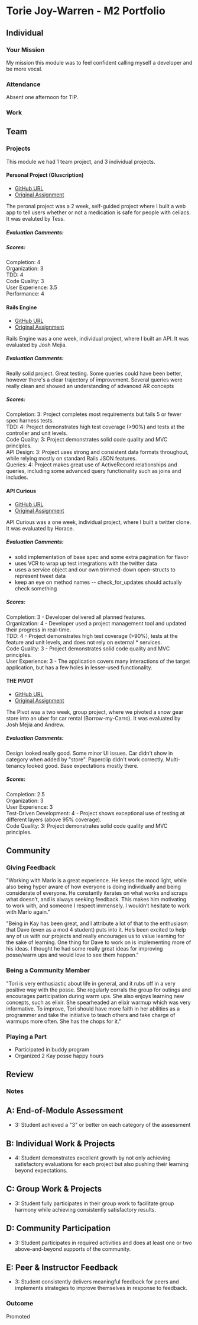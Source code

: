 # Torie Joy-Warren - M2 Portfolio

## Individual

### Your Mission

My mission this module was to feel confident calling myself a developer and be
more vocal.  

### Attendance

Absent one afternoon for TIP.

### Work

## Team

### Projects

This module we had 1 team project, and 3 individual projects.

#### Personal Project (Gluscription)

* [GitHub URL](https://github.com/toriejw/gluscription)
* [Original Assignment](https://github.com/turingschool/lesson_plans/blob/master/ruby_03-professional_rails_applications/self_directed_project.md#learning-goals)

The peronal project was a 2 week, self-guided project where I built a web app
to tell users whether or not a medication is safe for people with celiacs.
It was evaluted by Tess.

##### Evaluation Comments:

##### Scores:

Completion: 4  
Organization: 3  
TDD: 4  
Code Quality: 3  
User Experience: 3.5  
Performance: 4  

#### Rails Engine

* [GitHub URL](https://github.com/toriejw/rails-engine)
* [Original Assignment](https://github.com/turingschool/lesson_plans/blob/master/ruby_03-professional_rails_applications/rails_engine.md)

Rails Engine was a one week, individual project, where I built an API.
It was evaluated by Josh Mejia.

##### Evaluation Comments:  

Really solid project. Great testing. Some queries could have been better, however there's a clear trajectory of improvement. Several queries were really clean and showed an understanding of advanced AR concepts

##### Scores:

Completion: 3: Project completes most requirements but fails 5 or fewer spec harness tests.  
TDD: 4: Project demonstrates high test coverage (>90%) and tests at the controller and unit levels.  
Code Quality: 3: Project demonstrates solid code quality and MVC principles.  
API Design: 3: Project uses strong and consistent data formats throughout, while relying mostly on standard Rails JSON features.  
Queries: 4: Project makes great use of ActiveRecord relationships and queries, including some advanced query functionality such as joins and includes.

#### API Curious

* [GitHub URL](https://github.com/toriejw/rails-engine)
* [Original Assignment](https://github.com/turingschool/lesson_plans/blob/master/ruby_03-professional_rails_applications/rails_engine.md)

API Curious was a one week, individual project, where I built a twitter clone.
It was evaluated by Horace.

##### Evaluation Comments:  

* solid implementation of base spec and some extra pagination for flavor
* uses VCR to wrap up test integrations with the twitter data
* uses a service object and our own trimmed-down open-structs to represent tweet data
* keep an eye on method names -- check_for_updates should actually check something

##### Scores:

Completion: 3 - Developer delivered all planned features.  
Organization: 4 - Developer used a project management tool and updated their progress in real-time.  
TDD: 4 - Project demonstrates high test coverage (>90%), tests at the feature and unit levels, and does not rely on external * services.  
Code Quality: 3 - Project demonstrates solid code quality and MVC principles.  
User Experience: 3 - The application covers many interactions of the target application, but has a few holes in lesser-used functionality.  
#### THE PIVOT

* [GitHub URL](https://github.com/edgarduran/the_pivot)
* [Original Assignment](https://github.com/turingschool/lesson_plans/blob/master/ruby_03-professional_rails_applications/the_pivot.md)

The Pivot was a two week, group project, where we pivoted a snow gear store into
an uber for car rental (Borrow-my-Carro).
It was evaluated by Josh Mejia and Andrew.

##### Evaluation Comments:  

Design looked really good. Some minor UI issues. Car didn't show in category when added by "store". Paperclip didn't work correctly. Multi-tenancy looked good. Base expectations mostly there.

##### Scores:

Completion: 2.5  
Organization: 3  
User Experience: 3  
Test-Driven Development: 4 - Project shows exceptional use of testing at different layers (above 95% coverage).  
Code Quality: 3: Project demonstrates solid code quality and MVC principles.  

## Community

### Giving Feedback

"Working with Marlo is a great experience. He keeps the mood light, while also being hyper aware of how everyone is doing individually and being considerate of everyone. He constantly iterates on what works and scraps what doesn’t, and is always seeking feedback. This makes him motivating to work with, and someone I respect immensely. I wouldn’t hesitate to work with Marlo again."

"Being in Kay has been great, and I attribute a lot of that to the enthusiasm that Dave (even as a mod 4 student) puts into it. He’s been excited to help any of us with our projects and really encourages us to value learning for the sake of learning. One thing for Dave to work on is implementing more of his ideas. I thought he had some really great ideas for improving posse/warm ups and would love to see them happen."

### Being a Community Member

"Tori is very enthusiastic about life in general, and it rubs off in a very positive way with the posse. She regularly corrals the group for outings and encourages participation during warm ups. She also enjoys learning new concepts, such as elixir. She spearheaded an elixir warmup which was very informative. To improve, Tori should have more faith in her abilities as a programmer and take the initiative to teach others and take charge of warmups more often. She has the chops for it."

### Playing a Part

* Participated in buddy program
* Organized 2 Kay posse happy hours

## Review

### Notes

## A: End-of-Module Assessment

* 3: Student achieved a "3" or better on each category of the assessment

## B: Individual Work & Projects

* 4: Student demonstrates excellent growth by not only achieving satisfactory
evaluations for each project but also pushing their learning beyond expectations.

## C: Group Work & Projects

* 3: Student fully participates in their group work to facilitate group harmony
while achieving consistently satisfactory results.

## D: Community Participation

* 3: Student participates in required activities and does at least one or two
above-and-beyond supports of the community.

## E: Peer & Instructor Feedback

* 3: Student consistently delivers meaningful feedback for peers and implements
strategies to improve themselves in response to feedback.

### Outcome

Promoted
